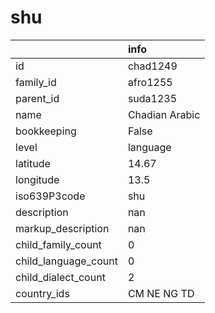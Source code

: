 # shu
|                      | info           |
|:---------------------|:---------------|
| id                   | chad1249       |
| family_id            | afro1255       |
| parent_id            | suda1235       |
| name                 | Chadian Arabic |
| bookkeeping          | False          |
| level                | language       |
| latitude             | 14.67          |
| longitude            | 13.5           |
| iso639P3code         | shu            |
| description          | nan            |
| markup_description   | nan            |
| child_family_count   | 0              |
| child_language_count | 0              |
| child_dialect_count  | 2              |
| country_ids          | CM NE NG TD    |